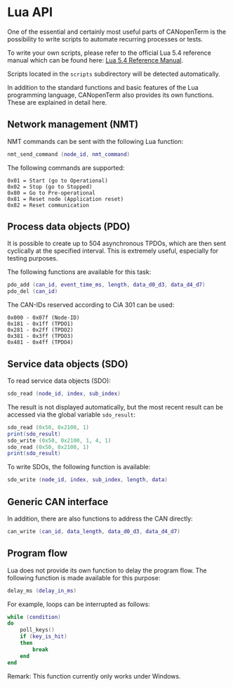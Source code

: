# Lua API

One of the essential and certainly most useful parts of CANopenTerm is
the possibility to write scripts to automate recurring processes or
tests.

To write your own scripts, please refer to the official Lua 5.4
reference manual which can be found here: [Lua 5.4 Reference
Manual](https://www.lua.org/manual/5.4/).

Scripts located in the `scripts` subdirectory will be detected
automatically.

In addition to the standard functions and basic features of the Lua
programming language, CANopenTerm also provides its own functions.
These are explained in detail here.

## Network management (NMT)

NMT commands can be sent with the following Lua function:

```lua
nmt_send_command (node_id, nmt_command)
```

The following commands are supported:

```text
0x01 = Start (go to Operational)
0x02 = Stop (go to Stopped)
0x80 = Go to Pre-operational
0x81 = Reset node (Application reset)
0x82 = Reset communication
```

## Process data objects (PDO)

It is possible to create up to 504 asynchronous TPDOs, which are then
sent cyclically at the specified interval.  This is extremely useful,
especially for testing purposes.

The following functions are available for this task:

```lua
pdo_add (can_id, event_time_ms, length, data_d0_d3, data_d4_d7)
pdo_del (can_id)
```

The CAN-IDs reserved according to CiA 301 can be used:

```text
0x000 - 0x07f (Node-ID)
0x181 - 0x1ff (TPDO1)
0x281 - 0x2ff (TPDO2)
0x381 - 0x3ff (TPDO3)
0x481 - 0x4ff (TPDO4)
```

## Service data objects (SDO)

To read service data objects (SDO):

```lua
sdo_read (node_id, index, sub_index)
```

The result is not displayed automatically, but the most recent result
can be accessed via the global variable `sdo_result`:

```lua
sdo_read (0x50, 0x2100, 1)
print(sdo_result)
sdo_write (0x50, 0x2100, 1, 4, 1)
sdo_read (0x50, 0x2100, 1)
print(sdo_result)
```

To write SDOs, the following function is available:

```lua
sdo_write (node_id, index, sub_index, length, data)
```

## Generic CAN interface

In addition, there are also functions to address the CAN directly:

```lua
can_write (can_id, data_length, data_d0_d3, data_d4_d7)
```

## Program flow

Lua does not provide its own function to delay the program flow.  The
following function is made available for this purpose:

```lua
delay_ms (delay_in_ms)
```

For example, loops can be interrupted as follows:

```lua
while (condition)
do
    poll_keys()
    if (key_is_hit)
    then
        break
    end
end
```

Remark: This function currently only works under Windows.
